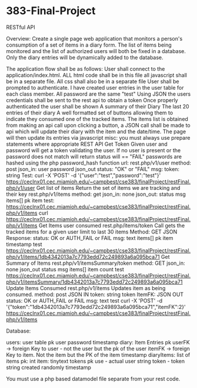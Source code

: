 # 383-Final-Project
RESTful API

Overview:
Create a single page web application that monitors a person's consumption of a set of items in a diary form. The list of items being monitored and the list of authorized users will both be fixed in a database.  Only the diary entries will be dynamically added to the database.

The application flow shall be as follows:
User shall connect to the application/index.html.
ALL html code shall be in this file
all javascript shall be in a separate file.
All css shall also be in a separate file
User shall be prompted to authenticate.
I have created user entries in the user table for each class member. All password are the same "test"
Using JSON the users credentials shall be sent to the rest api to obtain a token
Once properly authenticated the user shall be shown
A summary of their Diary
The last 20 entries of their diary
A well formatted set of buttons allowing them to indicate they consumed one of the tracked items.
The items list is obtained from making an api call
upon clicking a button, a JSON call shall be made to api which will update their diary with the item and the date/time.
The page will then update its entries via javascript
misc:
you must always use prepare statements where appropriate
REST API
Get Token
Given user and password will get a token validating the user. If no user is present or the password does not match will return status will == "FAIL"
passwords are hashed using the php password_hash function
url: rest.php/v1/user
method: post
json_in:
user
password
json_out
status: "OK" or "FAIL"
msg:
token: string
Test:
curl -X 'POST' -d '{"user":"test","password":"test"}' https://ceclnx01.cec.miamioh.edu/~campbest/cse383/finalProject/restFinal.php/v1/user
Get list of items
Return the set of items we are tracking and their key
rest.php/v1/items
method: get
json_in: none
json_out:
status
msg
items[]
pk
item
test:
https://ceclnx01.cec.miamioh.edu/~campbest/cse383/finalProject/restFinal.php/v1/items
curl https://ceclnx01.cec.miamioh.edu/~campbest/cse383/finalProject/restFinal.php/v1/items
Get Items user consumed
rest.php/items/token
Call gets the tracked items for a given user
limit to last 30 items
Method: GET
JSON Response:
status: OK or AUTH_FAIL or FAIL
msg: text
items[]
pk
item
timestamp
test
https://ceclnx01.cec.miamioh.edu/~campbest/cse383/finalProject/restFinal.php/v1/items/1db4342013a7c7793edd72c249893a6a095bca71
Get Summary of Items
rest.php/v1/itemsSummary/token
method: GET
json_in: none
json_out
status
msg
items[]
item
count
test
https://ceclnx01.cec.miamioh.edu/~campbest/cse383/finalProject/restFinal.php/v1/itemsSummary/1db4342013a7c7793edd72c249893a6a095bca71
Update Items Consumed
rest.php/v1/items
Updates item as being consumed.
method: post
JSON IN
token: string token
ItemFK: <key>
JSON OUT
status: OK or AUTH_FAIL or FAIL
msg: text
test
curl -X 'POST' -d '{"token":"1db4342013a7c7793edd72c249893a6a095bca71","itemFK":2}' https://ceclnx01.cec.miamioh.edu/~campbest/cse383/finalProject/restFinal.php/v1/items

Database:

users: user table
pk
user
password
timestamp
diary: Item Entries
pk
userFK -> foreign Key to user - not the user but the pk of the user
itemFK -> foreign Key to item. Not the item but the PK of the item
timestamp
diaryItems: list of items
pk: int
item: tinytext
tokens
pk
use - actual user string
token - token string created randomly
timestamp

You must use a php based datamodel file separate from your rest code.
